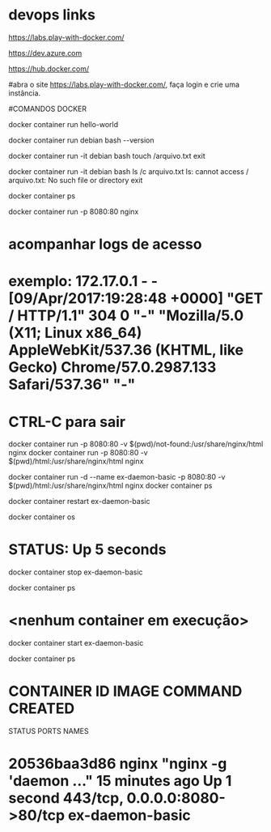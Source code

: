 # devops links

https://labs.play-with-docker.com/

https://dev.azure.com

https://hub.docker.com/




#abra o site https://labs.play-with-docker.com/,  faça login e crie uma instância.

#COMANDOS DOCKER

docker container run hello-world

docker container run debian bash --version


docker container run -it debian bash 
touch /arquivo.txt 
exit 


docker container run -it debian bash 
ls /c arquivo.txt 
ls: cannot access / arquivo.txt: No such file or directory 
exit

docker container ps


docker container run -p 8080:80 nginx 
# acompanhar logs de acesso 
# exemplo: 172.17.0.1 - - [09/Apr/2017:19:28:48 +0000] "GET / HTTP/1.1" 304 0 "-" "Mozilla/5.0 (X11; Linux x86_64) AppleWebKit/537.36 (KHTML, like Gecko) Chrome/57.0.2987.133 Safari/537.36" "-" 
# CTRL-C para sair 


docker container run -p 8080:80 -v $(pwd)/not-found:/usr/share/nginx/html nginx
docker container run -p 8080:80 -v $(pwd)/html:/usr/share/nginx/html nginx


docker container run -d --name ex-daemon-basic -p 8080:80 -v $(pwd)/html:/usr/share/nginx/html nginx
docker container ps

docker container restart ex-daemon-basic

docker container os
# STATUS: Up 5 seconds

docker container stop ex-daemon-basic

docker container ps
# <nenhum container em execução>

docker container start ex-daemon-basic

docker container ps
# CONTAINER ID IMAGE COMMAND CREATED
STATUS PORTS NAMES
# 20536baa3d86 nginx "nginx -g 'daemon ..." 15 minutes ago Up 1 second 443/tcp, 0.0.0.0:8080->80/tcp ex-daemon-basic
